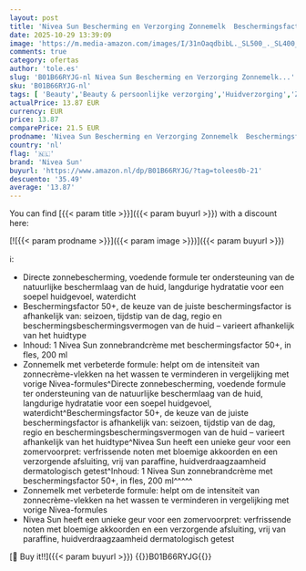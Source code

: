 ```yaml
---
layout: post
title: 'Nivea Sun Bescherming en Verzorging Zonnemelk  Beschermingsfactor 50+  200ml'
date: 2025-10-29 13:39:09
image: 'https://m.media-amazon.com/images/I/31nOaqdbibL._SL500_._SL400_.jpg'
comments: true
category: ofertas
author: 'tole.es'
slug: 'B01B66RYJG-nl Nivea Sun Bescherming en Verzorging Zonnemelk...'
sku: 'B01B66RYJG-nl'
tags: [ 'Beauty','Beauty & persoonlijke verzorging','Huidverzorging','Zonnebrandmiddelen','Zonnebrandmiddelen voor het lichaam','Zonverzorging & bruining','nivea sun','🇳🇱', ]
actualPrice: 13.87 EUR
currency: EUR
price: 13.87
comparePrice: 21.5 EUR
prodname: 'Nivea Sun Bescherming en Verzorging Zonnemelk  Beschermingsfactor 50+  200ml'
country: 'nl'
flag: '🇳🇱'
brand: 'Nivea Sun'
buyurl: 'https://www.amazon.nl/dp/B01B66RYJG/?tag=tolees0b-21'
descuento: '35.49'
average: '13.87'
---
```


You can find [{{< param title >}}]({{< param buyurl >}}) with a discount here:

[![{{< param prodname >}}]({{< param image >}})]({{< param buyurl >}})

ℹ️:

- Directe zonnebescherming, voedende formule ter ondersteuning van de natuurlijke beschermlaag van de huid, langdurige hydratatie voor een soepel huidgevoel, waterdicht
- Beschermingsfactor 50+, de keuze van de juiste beschermingsfactor is afhankelijk van: seizoen, tijdstip van de dag, regio en beschermingsbeschermingsvermogen van de huid – varieert afhankelijk van het huidtype
- Inhoud: 1 Nivea Sun zonnebrandcrème met beschermingsfactor 50+, in fles, 200 ml
- Zonnemelk met verbeterde formule: helpt om de intensiteit van zonnecrème-vlekken na het wassen te verminderen in vergelijking met vorige Nivea-formules^Directe zonnebescherming, voedende formule ter ondersteuning van de natuurlijke beschermlaag van de huid, langdurige hydratatie voor een soepel huidgevoel, waterdicht^Beschermingsfactor 50+, de keuze van de juiste beschermingsfactor is afhankelijk van: seizoen, tijdstip van de dag, regio en beschermingsbeschermingsvermogen van de huid – varieert afhankelijk van het huidtype^Nivea Sun heeft een unieke geur voor een zomervoorpret: verfrissende noten met bloemige akkoorden en een verzorgende afsluiting, vrij van paraffine, huidverdraagzaamheid dermatologisch getest^Inhoud: 1 Nivea Sun zonnebrandcrème met beschermingsfactor 50+, in fles, 200 ml^^^^^
- Zonnemelk met verbeterde formule: helpt om de intensiteit van zonnecrème-vlekken na het wassen te verminderen in vergelijking met vorige Nivea-formules
- Nivea Sun heeft een unieke geur voor een zomervoorpret: verfrissende noten met bloemige akkoorden en een verzorgende afsluiting, vrij van paraffine, huidverdraagzaamheid dermatologisch getest

[🛒 Buy it!!]({{< param buyurl >}})
{{<world>}}B01B66RYJG{{</world>}}
